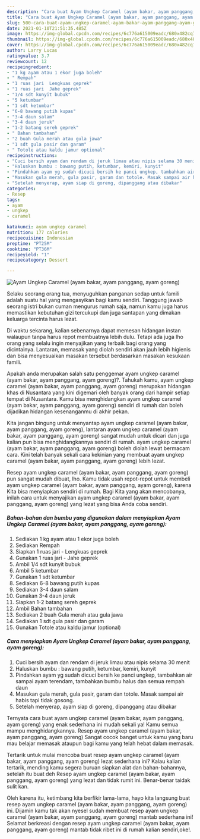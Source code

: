 ```yaml
---
description: "Cara buat Ayam Ungkep Caramel (ayam bakar, ayam panggang, ayam goreng) yang enak Untuk Jualan"
title: "Cara buat Ayam Ungkep Caramel (ayam bakar, ayam panggang, ayam goreng) yang enak Untuk Jualan"
slug: 500-cara-buat-ayam-ungkep-caramel-ayam-bakar-ayam-panggang-ayam-goreng-yang-enak-untuk-jualan
date: 2021-01-10T21:51:35.485Z
image: https://img-global.cpcdn.com/recipes/6c776a615009eadc/680x482cq70/ayam-ungkep-caramel-ayam-bakar-ayam-panggang-ayam-goreng-foto-resep-utama.jpg
thumbnail: https://img-global.cpcdn.com/recipes/6c776a615009eadc/680x482cq70/ayam-ungkep-caramel-ayam-bakar-ayam-panggang-ayam-goreng-foto-resep-utama.jpg
cover: https://img-global.cpcdn.com/recipes/6c776a615009eadc/680x482cq70/ayam-ungkep-caramel-ayam-bakar-ayam-panggang-ayam-goreng-foto-resep-utama.jpg
author: Larry Lucas
ratingvalue: 3.7
reviewcount: 12
recipeingredient:
- "1 kg ayam atau 1 ekor juga boleh"
- " Rempah"
- "1 ruas jari  Lengkuas geprek"
- "1 ruas jari  Jahe geprek"
- "1/4 sdt kunyit bubuk"
- "5 ketumbar"
- "1 sdt ketumbar"
- "6-8 bawang putih kupas"
- "3-4 daun salam"
- "3-4 daun jeruk"
- "1-2 batang sereh geprek"
- " Bahan tambahan"
- "2 buah Gula merah atau gula jawa"
- "1 sdt gula pasir dan garam"
- " Totole atau kaldu jamur optional"
recipeinstructions:
- "Cuci bersih ayam dan rendam di jeruk limau atau nipis selama 30 menit"
- "Haluskan bumbu : bawang putih, ketumbar, kemiri, kunyit"
- "Pindahkan ayam yg sudah dicuci bersih ke panci ungkep, tambahkan air sampai ayam terendam, tambahkan bumbu halus dan semua rempah daun"
- "Masukan gula merah, gula pasir, garam dan totole. Masak sampai air habis tapi tidak gosong."
- "Setelah menyerap, ayam siap di goreng, dipanggang atau dibakar"
categories:
- Resep
tags:
- ayam
- ungkep
- caramel

katakunci: ayam ungkep caramel 
nutrition: 177 calories
recipecuisine: Indonesian
preptime: "PT25M"
cooktime: "PT36M"
recipeyield: "1"
recipecategory: Dessert

---
```



![Ayam Ungkep Caramel (ayam bakar, ayam panggang, ayam goreng)](https://img-global.cpcdn.com/recipes/6c776a615009eadc/680x482cq70/ayam-ungkep-caramel-ayam-bakar-ayam-panggang-ayam-goreng-foto-resep-utama.jpg)

Selaku seorang orang tua, menyuguhkan panganan sedap untuk famili adalah suatu hal yang mengasyikan bagi kamu sendiri. Tanggung jawab seorang istri bukan cuman mengurus rumah saja, namun kamu juga harus memastikan kebutuhan gizi tercukupi dan juga santapan yang dimakan keluarga tercinta harus lezat.

Di waktu  sekarang, kalian sebenarnya dapat memesan hidangan instan walaupun tanpa harus repot membuatnya lebih dulu. Tetapi ada juga lho orang yang selalu ingin menyajikan yang terbaik bagi orang yang dicintainya. Lantaran, memasak yang diolah sendiri akan jauh lebih higienis dan bisa menyesuaikan masakan tersebut berdasarkan masakan kesukaan famili. 



Apakah anda merupakan salah satu penggemar ayam ungkep caramel (ayam bakar, ayam panggang, ayam goreng)?. Tahukah kamu, ayam ungkep caramel (ayam bakar, ayam panggang, ayam goreng) merupakan hidangan khas di Nusantara yang kini digemari oleh banyak orang dari hampir setiap tempat di Nusantara. Kamu bisa menghidangkan ayam ungkep caramel (ayam bakar, ayam panggang, ayam goreng) sendiri di rumah dan boleh dijadikan hidangan kesenanganmu di akhir pekan.

Kita jangan bingung untuk menyantap ayam ungkep caramel (ayam bakar, ayam panggang, ayam goreng), lantaran ayam ungkep caramel (ayam bakar, ayam panggang, ayam goreng) sangat mudah untuk dicari dan juga kalian pun bisa menghidangkannya sendiri di rumah. ayam ungkep caramel (ayam bakar, ayam panggang, ayam goreng) boleh diolah lewat bermacam cara. Kini telah banyak sekali cara kekinian yang membuat ayam ungkep caramel (ayam bakar, ayam panggang, ayam goreng) lebih lezat.

Resep ayam ungkep caramel (ayam bakar, ayam panggang, ayam goreng) pun sangat mudah dibuat, lho. Kamu tidak usah repot-repot untuk membeli ayam ungkep caramel (ayam bakar, ayam panggang, ayam goreng), karena Kita bisa menyiapkan sendiri di rumah. Bagi Kita yang akan mencobanya, inilah cara untuk menyajikan ayam ungkep caramel (ayam bakar, ayam panggang, ayam goreng) yang lezat yang bisa Anda coba sendiri.

<!--inarticleads1-->

##### Bahan-bahan dan bumbu yang digunakan dalam menyiapkan Ayam Ungkep Caramel (ayam bakar, ayam panggang, ayam goreng):

1. Sediakan 1 kg ayam atau 1 ekor juga boleh
1. Sediakan  Rempah
1. Siapkan 1 ruas jari - Lengkuas geprek
1. Gunakan 1 ruas jari - Jahe geprek
1. Ambil 1/4 sdt kunyit bubuk
1. Ambil 5 ketumbar
1. Gunakan 1 sdt ketumbar
1. Sediakan 6-8 bawang putih kupas
1. Sediakan 3-4 daun salam
1. Gunakan 3-4 daun jeruk
1. Siapkan 1-2 batang sereh geprek
1. Ambil  Bahan tambahan
1. Sediakan 2 buah Gula merah atau gula jawa
1. Sediakan 1 sdt gula pasir dan garam
1. Gunakan  Totole atau kaldu jamur (optional)




<!--inarticleads2-->

##### Cara menyiapkan Ayam Ungkep Caramel (ayam bakar, ayam panggang, ayam goreng):

1. Cuci bersih ayam dan rendam di jeruk limau atau nipis selama 30 menit
1. Haluskan bumbu : bawang putih, ketumbar, kemiri, kunyit
1. Pindahkan ayam yg sudah dicuci bersih ke panci ungkep, tambahkan air sampai ayam terendam, tambahkan bumbu halus dan semua rempah daun
1. Masukan gula merah, gula pasir, garam dan totole. Masak sampai air habis tapi tidak gosong.
1. Setelah menyerap, ayam siap di goreng, dipanggang atau dibakar




Ternyata cara buat ayam ungkep caramel (ayam bakar, ayam panggang, ayam goreng) yang enak sederhana ini mudah sekali ya! Kamu semua mampu menghidangkannya. Resep ayam ungkep caramel (ayam bakar, ayam panggang, ayam goreng) Sangat cocok banget untuk kamu yang baru mau belajar memasak ataupun bagi kamu yang telah hebat dalam memasak.

Tertarik untuk mulai mencoba buat resep ayam ungkep caramel (ayam bakar, ayam panggang, ayam goreng) lezat sederhana ini? Kalau kalian tertarik, mending kamu segera buruan siapkan alat dan bahan-bahannya, setelah itu buat deh Resep ayam ungkep caramel (ayam bakar, ayam panggang, ayam goreng) yang lezat dan tidak rumit ini. Benar-benar taidak sulit kan. 

Oleh karena itu, ketimbang kita berfikir lama-lama, hayo kita langsung buat resep ayam ungkep caramel (ayam bakar, ayam panggang, ayam goreng) ini. Dijamin kamu tak akan nyesel sudah membuat resep ayam ungkep caramel (ayam bakar, ayam panggang, ayam goreng) mantab sederhana ini! Selamat berkreasi dengan resep ayam ungkep caramel (ayam bakar, ayam panggang, ayam goreng) mantab tidak ribet ini di rumah kalian sendiri,oke!.

